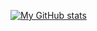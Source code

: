 [![My GitHub stats](https://github-readme-stats.vercel.app/api?username=satoshun)](https://github.com/anuraghazra/github-readme-stats)

